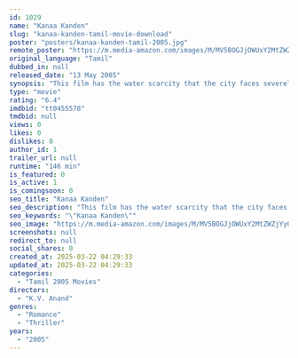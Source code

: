 ```yaml
---
id: 1029
name: "Kanaa Kanden"
slug: "kanaa-kanden-tamil-movie-download"
poster: "posters/kanaa-kanden-tamil-2005.jpg"
remote_poster: "https://m.media-amazon.com/images/M/MV5BOGJjOWUxY2MtZWZjYy00NWIwLThlZTItYjcyMzFmY2VkMzdiXkEyXkFqcGdeQXVyOTk3NTc2MzE@._V1_SX300.jpg"
original_language: "Tamil"
dubbed_in: null
released_date: "13 May 2005"
synopsis: "This film has the water scarcity that the city faces severely as its backdrop. It revolves around three interesting characters. 'Baskar', who takes up desalination of seawater as his ambition; His childhood friend 'Archana' who la..."
type: "movie"
rating: "6.4"
imdbid: "tt0455578"
tmdbid: null
views: 0
likes: 0
dislikes: 0
author_id: 1
trailer_url: null
runtime: "146 min"
is_featured: 0
is_active: 1
is_comingsoon: 0
seo_title: "Kanaa Kanden"
seo_description: "This film has the water scarcity that the city faces severely as its backdrop. It revolves around three interesting characters. 'Baskar', who takes up desalination of seawater as his ambition; His childhood friend 'Archana' who la..."
seo_keywords: "\"Kanaa Kanden\""
seo_image: "https://m.media-amazon.com/images/M/MV5BOGJjOWUxY2MtZWZjYy00NWIwLThlZTItYjcyMzFmY2VkMzdiXkEyXkFqcGdeQXVyOTk3NTc2MzE@._V1_SX300.jpg"
screenshots: null
redirect_to: null
social_shares: 0
created_at: 2025-03-22 04:29:33
updated_at: 2025-03-22 04:29:33
categories:
  - "Tamil 2005 Movies"
directors:
  - "K.V. Anand"
genres:
  - "Romance"
  - "Thriller"
years:
  - "2005"
---
```

